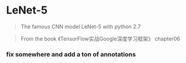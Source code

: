 # LeNet-5
> The famous CNN model LeNet-5 with python 2.7

> From the book 《TensorFlow实战Google深度学习框架》 chapter06

### fix somewhere and add a ton of annotations
